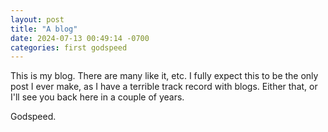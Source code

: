 ```yaml
---
layout: post
title: "A blog"
date: 2024-07-13 00:49:14 -0700
categories: first godspeed
---
```

This is my blog. There are many like it, etc. I fully expect this to be the only post I ever make, as I have a terrible track record with blogs. Either that, or I'll see you back here in a couple of years.

Godspeed.